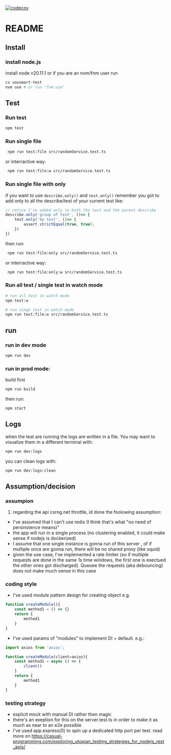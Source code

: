[![codecov](https://codecov.io/gh/jurgob/voxsmart-test/graph/badge.svg?token=K5L1O7VQ0F)](https://codecov.io/gh/jurgob/voxsmart-test)

# README

## Install

### install node.js

install node v20.11.1 or if you are an nvm/fnm user run

```bash
cs voxsmart-test
nvm use # or run "fnm use"
```

## Test

### Run test

```bash
npm test
```


### Run single file

```bash 
 npm run test:file src/randomService.test.ts
 ```

or interractive way: 

```bash 
 npm run test:file:w src/randomService.test.ts
 ```

### Run single file with only

if you want to use `describe.only()` and `test.only()` remember you got to add only to all the describe/test of your current test like: 
```js
// notice I've added only to both the test and the parent describe
describe.only('group of test', ()=> {
    test.only('my test', ()=> {
        assert.strictEqual(true, true);
    })
})
```
then run: 

```bash 
 npm run test:file:only src/randomService.test.ts
 ```

or interractive way: 

```bash 
 npm run test:file:only:w src/randomService.test.ts
 ```


### Run all test / single test in watch mode

```bash
# run all test in watch mode
npm test:w

# run singe test in watch mode
npm run test:file:w src/randomService.test.ts
```

## run

### run in dev mode

```bash
npm run dev
```

### run in prod mode: 

build first

```bash
npm run build
```

then run: 

```bash
npm start
```

## Logs

when the test are running the logs are written in a file. You may want to visualize them in a different terminal with: 

```sh
npm run dev:logs
```

you can clean logs with: 

```sh
npm run dev:logs:clean
```


## Assumption/decision

### assumpion
1. regarding the api csrng.net throttle, id done the foolowing assumption: 
- I've assumed that I can't use redis (I think that's what "no need of persinstence means)"
- the app will run in a single process (no clustering enabled, it could make sense if nodejs is dockerized)
- I assume that one single instance is gonna run of this server , of if multiple once are gonna run, there will be no shared proxy (like squid)
- given the use case, I've implemented a rate limiter (so if multiple requests are done in the same 1s time windows, the first one is exectued the other ones got discharged). Queuee the requests (aka debouncing) does not make much sense in this case


### coding style
- I've used module pattern design for creating object e.g. 

```js
function createModule(){
    const method1 = () => {}
    return {
        method1
    }
}
```

- I've used params of "modules" to implement DI + default. e.g.: 
```js
import axios from 'axios';

function createModule(client=axios){
    const method1 = async () => {
        client()
    }
    return {
        method1
    }
}
```

### testing strategy
- explicit mock with manual DI rather then magic
- there's an exeption for this on the server.test.ts in order to make it as much as near to an e2e possible
- I've used app.express(0) to spin up a dedicated http port per test. read more on https://casual-programming.com/exploring_utopian_testing_strategies_for_nodejs_rest_apis/







